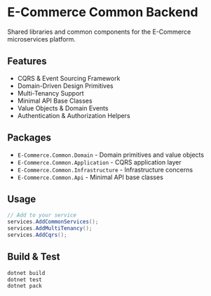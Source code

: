 # E-Commerce Common Backend

Shared libraries and common components for the E-Commerce microservices platform.

## Features

- CQRS & Event Sourcing Framework
- Domain-Driven Design Primitives
- Multi-Tenancy Support
- Minimal API Base Classes
- Value Objects & Domain Events
- Authentication & Authorization Helpers

## Packages

- `E-Commerce.Common.Domain` - Domain primitives and value objects
- `E-Commerce.Common.Application` - CQRS application layer
- `E-Commerce.Common.Infrastructure` - Infrastructure concerns
- `E-Commerce.Common.Api` - Minimal API base classes

## Usage

```csharp
// Add to your service
services.AddCommonServices();
services.AddMultiTenancy();
services.AddCqrs();
```

## Build & Test

```bash
dotnet build
dotnet test
dotnet pack
```
